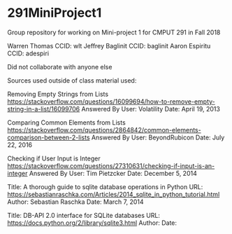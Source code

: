 # 291MiniProject1
Group repository for working on Mini-project 1 for CMPUT 291 in Fall 2018

Warren Thomas     CCID: wlt
Jeffrey Baglinit  CCID: baglinit
Aaron Espiritu    CCID: adespiri

Did not collaborate with anyone else

Sources used outside of class material used: 

Removing Empty Strings from Lists
https://stackoverflow.com/questions/16099694/how-to-remove-empty-string-in-a-list/16099706
Answered By User: Volatility
Date: April 19, 2013

Comparing Common Elements from Lists
https://stackoverflow.com/questions/2864842/common-elements-comparison-between-2-lists
Answered By User: BeyondRubicon
Date: July 22, 2016

Checking if User Input is Integer
https://stackoverflow.com/questions/27310631/checking-if-input-is-an-integer
Answered By User: Tim Pietzcker
Date: December 5, 2014

Title: A thorough guide to sqlite database operations in Python
URL: https://sebastianraschka.com/Articles/2014_sqlite_in_python_tutorial.html
Author: Sebastian Raschka
Date: March 7, 2014

Title: DB-API 2.0 interface for SQLite databases
URL: https://docs.python.org/2/library/sqlite3.html
Author: 
Date: 
